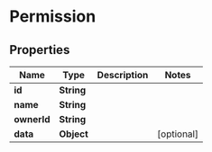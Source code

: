 

# Permission


## Properties

Name | Type | Description | Notes
------------ | ------------- | ------------- | -------------
**id** | **String** |  | 
**name** | **String** |  | 
**ownerId** | **String** |  | 
**data** | **Object** |  |  [optional]



